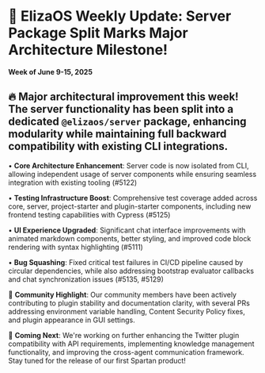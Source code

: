 # 🚀 ElizaOS Weekly Update: Server Package Split Marks Major Architecture Milestone!

**Week of June 9-15, 2025**

## 🔥 Major architectural improvement this week! The server functionality has been split into a dedicated `@elizaos/server` package, enhancing modularity while maintaining full backward compatibility with existing CLI integrations.

• **Core Architecture Enhancement**: Server code is now isolated from CLI, allowing independent usage of server components while ensuring seamless integration with existing tooling (#5122)

• **Testing Infrastructure Boost**: Comprehensive test coverage added across core, server, project-starter and plugin-starter components, including new frontend testing capabilities with Cypress (#5125)

• **UI Experience Upgraded**: Significant chat interface improvements with animated markdown components, better styling, and improved code block rendering with syntax highlighting (#5111)

• **Bug Squashing**: Fixed critical test failures in CI/CD pipeline caused by circular dependencies, while also addressing bootstrap evaluator callbacks and chat synchronization issues (#5135, #5129)

💪 **Community Highlight**: Our community members have been actively contributing to plugin stability and documentation clarity, with several PRs addressing environment variable handling, Content Security Policy fixes, and plugin appearance in GUI settings.

🔮 **Coming Next**: We're working on further enhancing the Twitter plugin compatibility with API requirements, implementing knowledge management functionality, and improving the cross-agent communication framework. Stay tuned for the release of our first Spartan product!